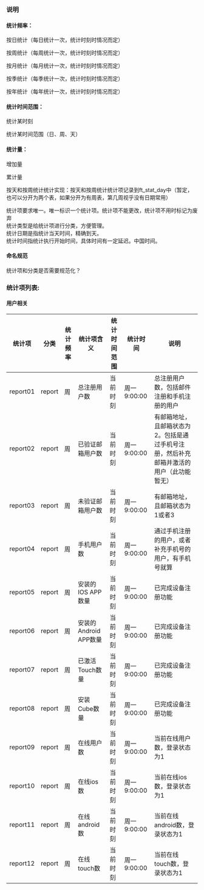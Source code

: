 ### 说明

#### 统计频率：

按日统计（每日统计一次，统计时刻时情况而定）

按周统计（每周统计一次，统计时刻时情况而定）

按月统计（每月统计一次，统计时刻时情况而定）

按季统计（每季统计一次，统计时刻时情况而定）

按年统计（每年统计一次，统计时刻时情况而定）

#### 统计时间范围：

统计某时刻

统计某时间范围（日、周、天）

#### 统计量：

增加量

累计量

按天和按周统计统计实现：按天和按周统计统计项记录到ft\_stat\_day中（暂定，也可以分开为两个表，如果分开为有周表，第几周视乎没有日期常用）

统计项要求唯一。唯一标识一个统计项。统计项不能更改，统计项不用时标记为废弃  
统计类型是给统计项进行分类，方便管理。  
统计日期是指统计当天时间，精确到天。  
统计时间指统计执行开始时间，具体时间有一定延迟。中国时间。

#### 命名规范

统计项和分类是否需要规范化？

### 统计项列表:

#### 用户相关

| 统计项 | 分类 | 统计频率 | 统计项含义 | 统计时间范围 | 统计时间 | 说明 |
| --- | --- | --- | --- | --- | --- | --- |
| report01 | report | 周 | 总注册用户数 | 当前时刻 | 周一 9:00:00 | 总注册用户数，包括邮件注册和手机注册的用户 |
| report02 | report | 周 | 已验证邮箱用户数 | 当前时刻 | 周一 9:00:00 | 有邮箱地址，且邮箱状态为2。包括是通过手机号注册，然后补充邮箱并激活的用户（此功能暂无） |
| report03 | report | 周 | 未验证邮箱用户数 | 当前时刻 | 周一 9:00:00 | 有邮箱地址，且邮箱状态为1或者3 |
| report04 | report | 周 | 手机用户数 | 当前时刻 | 周一 9:00:00 | 通过手机注册的用户，或者补充手机号的用户，有手机号就算 |
| report05 | report | 周 | 安装的IOS APP数量 | 当前时刻 | 周一 9:00:00 | 已完成设备注册功能 |
| report06 | report | 周 | 安装的Android APP数量 | 当前时刻 | 周一 9:00:00 | 已完成设备注册功能 |
| report07 | report | 周 | 已激活Touch数量 | 当前时刻 | 周一 9:00:00 | 已完成设备注册功能 |
| report08 | report | 周 | 安装Cube数量 | 当前时刻 | 周一 9:00:00 | 已完成设备注册功能 |
| report09 | report | 周 | 在线用户数 | 当前时刻 | 周一 9:00:00 | 当前在线用户数，登录状态为1 |
| report10 | report | 周 | 在线ios数 | 当前时刻 | 周一 9:00:00 | 当前在线ios数，登录状态为1 |
| report11 | report | 周 | 在线android数 | 当前时刻 | 周一 9:00:00 | 当前在线android数，登录状态为1 |
| report12 | report | 周 | 在线touch数 | 当前时刻 | 周一 9:00:00 | 当前在线touch数，登录状态为1 |



